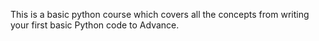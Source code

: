 This is a basic python course which covers all the concepts from writing your first basic Python code to Advance.
